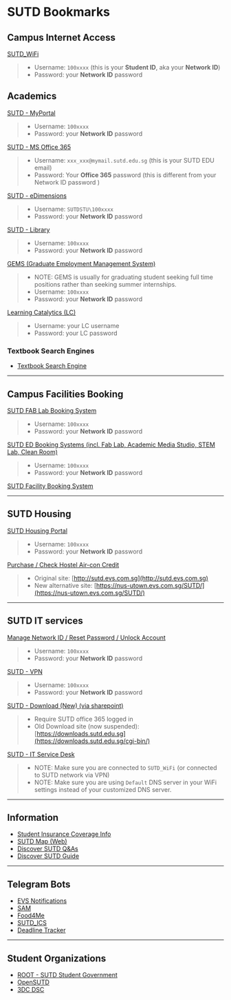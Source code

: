 # SUTD Bookmarks


## Campus Internet Access

[SUTD_WiFi](#)

> - Username: `100xxxx` (this is your **Student ID**, aka your **Network ID**)
> - Password: your **Network ID** password

## Academics

[SUTD - MyPortal](https://myportal.sutd.edu.sg/psp/EPPRD/?cmd=login&languageCd=ENG)

> - Username: `100xxxx`
> - Password: your **Network ID** password 

[SUTD - MS Office 365](http://portal.sutd.edu.sg/)

> - Username: `xxx_xxx@mymail.sutd.edu.sg` (this is your SUTD EDU email)
> - Password: Your **Office 365** password (this is different from your Network ID password )

[SUTD - eDimensions](https://edimension.sutd.edu.sg/webapps/login/)

> - Username: `SUTDSTU\100xxxx`
> - Password: your **Network ID** password 

[SUTD - Library](https://mylibrary.sutd.edu.sg)

> - Username: `100xxxx`
> - Password: your **Network ID** password 

[GEMS (Graduate Employment Management System)](https://sutd-csm.symplicity.com/students/index.php)

> - NOTE: GEMS is usually for graduating student seeking full time positions rather than seeking summer internships.
> - Username: `100xxxx`
> - Password: your **Network ID** password 

[Learning Catalytics (LC)](https://learningcatalytics.com/sign_in?login=true)

> - Username: your LC username
> - Password: your LC password

### Textbook Search Engines

- [Textbook Search Engine](http://gen.lib.rus.ec)

---

## Campus Facilities Booking

[SUTD FAB Lab Booking System](https://edbooking.sutd.edu.sg/fablabbooking/Web/)

> - Username: `100xxxx`
> - Password: your **Network ID** password 

[SUTD ED Booking Systems (incl. Fab Lab, Academic Media Studio, STEM Lab, Clean Room)](https://edbooking.sutd.edu.sg/edsystems/)

> - Username: `100xxxx`
> - Password: your **Network ID** password 

[SUTD Facility Booking System](https://usermgmtsys.sutd.edu.sg/login)

---


## SUTD Housing

[SUTD Housing Portal](https://hms.sutd.edu.sg/studentportal/Default.aspx?Params=L9ezxPcQnQuRGKTzF%2b4sxeNblvAA%2b26c)

> - Username: `100xxxx`
> - Password: your **Network ID** password 

[Purchase / Check Hostel Air-con Credit](http://sutd.evs.com.sg) 

> - Original site: [http://sutd.evs.com.sg](http://sutd.evs.com.sg)
> - New alternative site: [https://nus-utown.evs.com.sg/SUTD/](https://nus-utown.evs.com.sg/SUTD/)


---

## SUTD IT services

[Manage Network ID / Reset Password / Unlock Account](https://studentselfhelp.sutd.edu.sg/showLogin.cc)

> - Username: `100xxxx`
> - Password: your **Network ID** password 

[SUTD - VPN](https://sutdvpn.sutd.edu.sg/student)

> - Username: `100xxxx`
> - Password: your **Network ID** password 


[SUTD - Download (New) (via sharepoint)](https://sutdapac-my.sharepoint.com/personal/sysop_sutd_edu_sg/_layouts/15/onedrive.aspx?id=%2Fpersonal%2Fsysop%5Fsutd%5Fedu%5Fsg%2FDocuments%2FStudents%20Software&originalPath=aHR0cHM6Ly9zdXRkYXBhYy1teS5zaGFyZXBvaW50LmNvbS86ZjovZy9wZXJzb25hbC9zeXNvcF9zdXRkX2VkdV9zZy9FaVJ4Mk5Xb0l1RkpvT0xfOXMxQ2ZSQUIzckZOZmw1LTJWU2xfQTRYd1VhN2xnP3J0aW1lPUN0UldycWczMkVn)

> - Require SUTD office 365 logged in
> - Old Download site (now suspended): [https://downloads.sutd.edu.sg](https://downloads.sutd.edu.sg/cgi-bin/)

[SUTD - IT Service Desk](http://itservicedesk.sutd.edu.sg/)

> - NOTE: Make sure you are connected to `SUTD_WiFi` (or connected to SUTD network via VPN)
> - NOTE: Make sure you are using `Default` DNS server in your WiFi settings instead of your customized DNS server.


---

## Information

- [Student Insurance Coverage Info](https://www.mycg.com.sg/sutd#sutd/coverage)
- [SUTD Map (Web)](https://sutdmap.appspot.com)
- [Discover SUTD Q&As](https://hackmd.io/MT2rK-89QceRHcFNsXorfg?view#AMADiscoverSUTD)
- [Discover SUTD Guide](https://discover.sutd.dev/DiscoverSUTD-Guide/index.html#0)

---


## Telegram Bots

- [EVS Notifications](https://t.me/evs_notification_bot)
- [SAM](https://t.me/SUTDMapBot)
- [Food4Me](https://t.me/food4me_bot)
- [SUTD_ICS](https://t.me/sutd_ics_bot)
- [Deadline Tracker](https://t.me/shimekiribot)

---


## Student Organizations 

- [ROOT - SUTD Student Government](https://root.sutd.edu.sg/)
- [OpenSUTD](https://github.com/OpenSUTD)
- [3DC DSC](https://3dcdsc.github.io/About/)